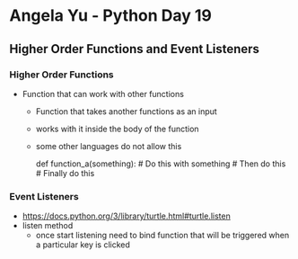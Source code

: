 # Angela Yu - Python Day 19
## Higher Order Functions and Event Listeners

### Higher Order Functions
- Function that can work with other functions
  - Function that takes another functions as an input
  - works with it inside the body of the function
  - some other languages do not allow this


       def function_a(something):
          # Do this with something
          # Then do this
          # Finally do this

### Event Listeners

- https://docs.python.org/3/library/turtle.html#turtle.listen
- listen method
  - once start listening need to bind function that will be triggered when a particular key is clicked

